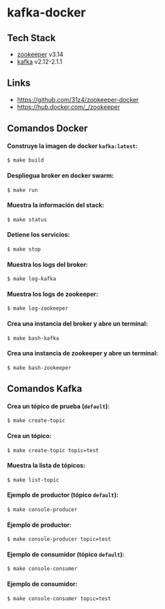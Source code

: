 # kafka-docker

## Tech Stack

- [zookeeper](https://hub.docker.com/_/zookeeper) v3.14
- [kafka](https://kafka.apache.org/quickstart) v2.12-2.1.1

## Links

- https://github.com/31z4/zookeeper-docker
- https://hub.docker.com/_/zookeeper

## Comandos Docker

#### Construye la imagen de docker `kafka:latest`:
```
$ make build
```

#### Despliegua broker en docker swarm:
```
$ make run
```

#### Muestra la información del stack:
```
$ make status
```

#### Detiene los servicios:
```
$ make stop
```

#### Muestra los logs del broker:
```
$ make log-kafka
```

#### Muestra los logs de zookeeper:
```
$ make log-zookeeper
```

#### Crea una instancia del broker y abre un terminal:
```
$ make bash-kafka
```

#### Crea una instancia de zookeeper y abre un terminal:
```
$ make bash-zookeeper
```

## Comandos Kafka

#### Crea un tópico de prueba (`default`):
```
$ make create-topic
```

#### Crea un tópico:
```
$ make create-topic topic=test
```

#### Muestra la lista de tópicos:
```
$ make list-topic
```

#### Ejemplo de productor (tópico `default`):
```
$ make console-producer
```

#### Ejemplo de productor:
```
$ make console-producer topic=test
```

#### Ejemplo de consumidor (tópico `default`):
```
$ make console-consumer
```

#### Ejemplo de consumidor:
```
$ make console-consumer topic=test
```
